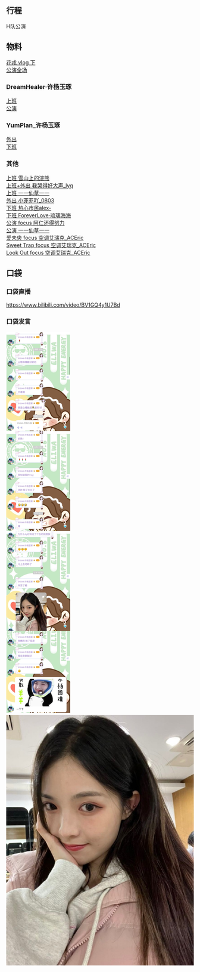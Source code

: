 ## 行程
H队公演

## 物料
[花戎 vlog 下](https://www.bilibili.com/video/BV1XF41187p8)<br>
[公演全场](https://www.bilibili.com/video/BV1VQ4y1U7xa)<br>
### DreamHealer·许杨玉琢
[上班](https://weibo.com/6375088879/L1sRR2nSl)<br>
[公演](https://weibo.com/6375088879/L1ubC8Yln)<br>
### YumPlan_许杨玉琢
[外出](https://weibo.com/7335378002/L1t3OEYzv)<br>
[下班](https://weibo.com/7335378002/L1vvtfHB5)<br>
### 其他
[上班 雪山上的浣熊](https://weibo.com/1701598311/L1sJQhPqS)<br>
[上班+外出 我哭得好大声_lyq](https://weibo.com/5267042634/L1tYR5XWZ)<br>
[上班 一一仙草一一](https://weibo.com/6445807474/L1sEY1LmC)<br>
[外出 小菲菲吖_0803](https://weibo.com/2858736050/L1ywiz4WO)<br>
[下班 热心市民alex-](https://weibo.com/2971625284/L1wmRDmP4)<br>
[下班 ForeverLove·琉璃海海](https://weibo.com/7610635463/L1yNrFqGI)<br>
[公演 focus 阿仁还得努力](https://weibo.com/3984479942/L1wnBrwXM)<br>
[公演 一一仙草一一](https://weibo.com/6445807474/L1Bz5wxNx)<br>
[爱未央 focus 空调艾瑞克_ACEric](https://weibo.com/6284574909/L1Ajqv4Di)<br>
[Sweet Trap focus 空调艾瑞克_ACEric](https://weibo.com/6284574909/L1I2N4tEW)<br>
[Look Out focus 空调艾瑞克_ACEric](https://weibo.com/6284574909/L1Bfgk1mc)<br>
## 口袋
### 口袋直播
https://www.bilibili.com/video/BV1GQ4y1U7Bd
### 口袋发言
![口袋发言](./pocket48/imgs/messages1.jpeg)<br>
![口袋发言](./pocket48/imgs/P1.jpeg)<br>


